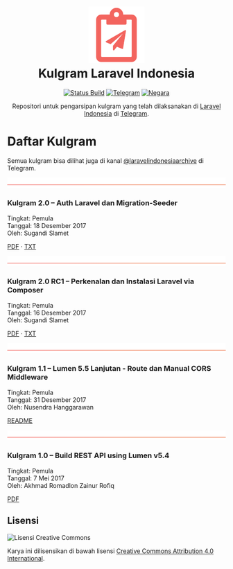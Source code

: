 <h1 align="center"><a href="https://github.com/laravelindonesia/kulgram"><img src="./gambar/kulgram.png"></a><br>Kulgram Laravel Indonesia</h1>

<p align="center">
    <a href="https://travis-ci.org/laravelindonesia/kulgram"><img src="https://api.travis-ci.org/laravelindonesia/kulgram.svg" alt="Status Build"></a>
    <a href="https://telegram.me/laravelindonesia"><img src="https://img.shields.io/:chat-di_telegram-2DA5E1.svg" alt="Telegram"></a>
    <a href="https://id.wikipedia.org/wiki/Indonesia"><img src="https://img.shields.io/badge/negara-indonesia-blue.svg" alt="Negara"></a>
</p>

<p align="center">
    Repositori untuk pengarsipan kulgram yang telah dilaksanakan di <a href="https://t.me/laravelindonesia">Laravel Indonesia</a> di <a href="https://telegram.org">Telegram</a>.
</p>


# Daftar Kulgram

Semua kulgram bisa dilihat juga di kanal [@laravelindonesiaarchive](https://t.me/laravelindonesiaarchive) di Telegram.

![](./gambar/pemisah.png)

### Kulgram 2.0 – Auth Laravel dan Migration-Seeder

Tingkat: Pemula<br>
Tanggal: 18 Desember 2017<br>
Oleh: Sugandi Slamet<br>

[PDF](https://rawgit.com/laravelindonesia/kulgram/master/berkas/2.0-Auth_Laravel_dan_Migration_Seeder/Kulgram_2.0-Auth_Laravel_dan_Migration_Seeder-Sugandi_Slamet.pdf) · 
[TXT](https://raw.githubusercontent.com/laravelindonesia/kulgram/master/berkas/2.0-Auth_Laravel_dan_Migration_Seeder/Teks-Kulgram_2.0-Auth_Laravel_dan_Migration_Seeder-Sugandi_Slamet.txt)

![](./gambar/pemisah.png)

### Kulgram 2.0 RC1 – Perkenalan dan Instalasi Laravel via Composer

Tingkat: Pemula<br>
Tanggal: 16 Desember 2017<br>
Oleh: Sugandi Slamet<br>

[PDF](https://rawgit.com/laravelindonesia/kulgram/master/berkas/2.0_RC1-Perkenalan_dan_Instalasi_Laravel_via_Composer/Kulgram_2.0_RC1-Perkenalan_dan_Instalasi_Laravel_via_Composer-Sugandi_Slamet.pdf) · 
[TXT](https://raw.githubusercontent.com/laravelindonesia/kulgram/master/berkas/2.0_RC1-Perkenalan_dan_Instalasi_Laravel_via_Composer/Teks-Kulgram_2.0_RC1-Perkenalan_dan_Instalasi_Laravel_via_Composer-Sugandi_Slamet.txt)

![](./gambar/pemisah.png)

### Kulgram 1.1 – Lumen 5.5 Lanjutan - Route dan Manual CORS Middleware

Tingkat: Pemula<br>
Tanggal: 31 Desember 2017<br>
Oleh: Nusendra Hanggarawan<br>

[README](https://cdn.rawgit.com/nusendra/kulgram/a321793f/berkas/1.1-Penjelasan_tambahan_route_manual_cors_middleware_lumen_v5.5/README.md)

![](./gambar/pemisah.png)

### Kulgram 1.0 – Build REST API using Lumen v5.4

Tingkat: Pemula<br>
Tanggal: 7 Mei 2017<br>
Oleh: Akhmad Romadlon Zainur Rofiq<br>

[PDF](https://rawgit.com/laravelindonesia/kulgram/master/berkas/1.0-Build_REST_API_using_Lumen_v5.4/Kulgram_1.0-Build_REST_API_using_Lumen_v5.4-Akhmad_Zainur.pdf)


## Lisensi

![Lisensi Creative Commons](https://licensebuttons.net/l/by/4.0/88x31.png)

Karya ini dilisensikan di bawah lisensi [Creative Commons Attribution 4.0 International](https://creativecommons.org/licenses/by/4.0/).
